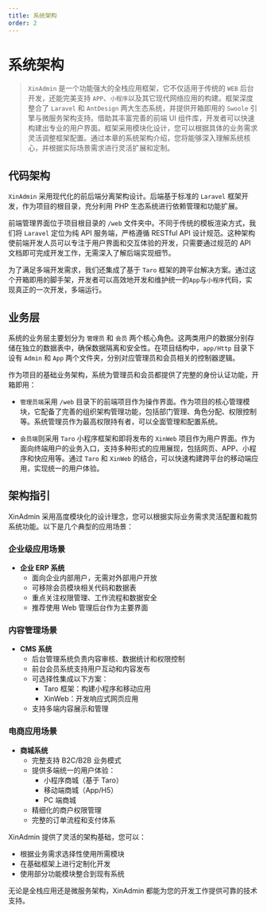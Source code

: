 ```yaml
---
title: 系统架构
order: 2
---
```


# 系统架构

> `XinAdmin` 是一个功能强大的全栈应用框架，它不仅适用于传统的 `WEB` 后台开发，还能完美支持 `APP`、`小程序`以及其它现代网络应用的构建。框架深度整合了 `Laravel` 和 `AntDesign` 两大生态系统，并提供开箱即用的 `Swoole` 引擎与微服务架构支持。借助其丰富完善的前端 UI 组件库，开发者可以快速构建出专业的用户界面。框架采用模块化设计，您可以根据具体的业务需求灵活调整框架配置。通过本章的系统架构介绍，您将能够深入理解系统核心，并根据实际场景需求进行灵活扩展和定制。

## 代码架构

`XinAdmin` 采用现代化的前后端分离架构设计。后端基于标准的 `Laravel` 框架开发，作为项目的根目录，充分利用 PHP 生态系统进行依赖管理和功能扩展。

前端管理界面位于项目根目录的 `/web` 文件夹中。不同于传统的模板渲染方式，我们将 `Laravel` 定位为纯 API 服务端，严格遵循 RESTful API 设计规范。这种架构使前端开发人员可以专注于用户界面和交互体验的开发，只需要通过规范的 API 文档即可完成开发工作，无需深入了解后端实现细节。

为了满足多端开发需求，我们还集成了基于 `Taro` 框架的跨平台解决方案。通过这个开箱即用的脚手架，开发者可以高效地开发和维护统一的`App`与`小程序`代码，实现真正的一次开发，多端运行。

## 业务层

系统的业务层主要划分为 `管理员` 和 `会员` 两个核心角色。这两类用户的数据分别存储在独立的数据表中，确保数据隔离和安全性。在项目结构中，`app/Http` 目录下设有 `Admin` 和 `App` 两个文件夹，分别对应管理员和会员相关的控制器逻辑。

作为项目的基础业务架构，系统为管理员和会员都提供了完整的身份认证功能，开箱即用：

- `管理员端`采用 `/web` 目录下的前端项目作为操作界面。作为项目的核心管理模块，它配备了完善的组织架构管理功能，包括部门管理、角色分配、权限控制等。系统管理员作为最高权限持有者，可以全面管理和配置系统。

- `会员端`则采用 `Taro` 小程序框架和即将发布的 `XinWeb` 项目作为用户界面。作为面向终端用户的业务入口，支持多种形式的应用展现，包括网页、APP、小程序和快应用等。通过 `Taro` 和 `XinWeb` 的结合，可以快速构建跨平台的移动端应用，实现统一的用户体验。

## 架构指引

XinAdmin 采用高度模块化的设计理念，您可以根据实际业务需求灵活配置和裁剪系统功能。以下是几个典型的应用场景：

### 企业级应用场景

- **企业 ERP 系统**
  - 面向企业内部用户，无需对外部用户开放
  - 可移除会员模块相关代码和数据表
  - 重点关注权限管理、工作流程和数据安全
  - 推荐使用 Web 管理后台作为主要界面

### 内容管理场景

- **CMS 系统**
  - 后台管理系统负责内容审核、数据统计和权限控制
  - 前台会员系统支持用户互动和内容发布
  - 可选择性集成以下方案：
    - Taro 框架：构建小程序和移动应用
    - XinWeb：开发响应式网页应用
  - 支持多端内容展示和管理

### 电商应用场景

- **商城系统**
  - 完整支持 B2C/B2B 业务模式
  - 提供多端统一的用户体验：
    - 小程序商城（基于 Taro）
    - 移动端商城（App/H5）
    - PC 端商城
  - 精细化的商户权限管理
  - 完整的订单流程和支付体系

XinAdmin 提供了灵活的架构基础，您可以：

- 根据业务需求选择性使用所需模块
- 在基础框架上进行定制化开发
- 使用部分功能模块整合到现有系统

无论是全栈应用还是微服务架构，XinAdmin 都能为您的开发工作提供可靠的技术支持。
